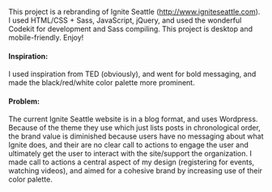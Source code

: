 This project is a rebranding of Ignite Seattle (http://www.igniteseattle.com). I used HTML/CSS + Sass, JavaScript, jQuery, and used the wonderful Codekit for development and Sass compiling. This project is desktop and mobile-friendly. Enjoy!

<h4>Inspiration:</h4>
I used inspiration from TED (obviously), and went for bold messaging, and made the black/red/white color palette more prominent. 
<h4>Problem:</h4>
The current Ignite Seattle website is in a blog format, and uses Wordpress. Because of the theme they use which just lists posts in chronological order, the brand value is diminished because users have no messaging about what Ignite does, and their are no clear call to actions to engage the user and ultimately get the user to interact with the site/support the organization. I made call to actions a central aspect of my design (registering for events, watching videos), and aimed for a cohesive brand by increasing use of their color palette.








